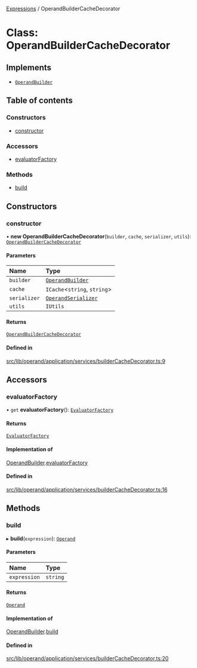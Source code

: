 [Expressions](../README.md) / OperandBuilderCacheDecorator

# Class: OperandBuilderCacheDecorator

## Implements

- [`OperandBuilder`](../interfaces/OperandBuilder.md)

## Table of contents

### Constructors

- [constructor](OperandBuilderCacheDecorator.md#constructor)

### Accessors

- [evaluatorFactory](OperandBuilderCacheDecorator.md#evaluatorfactory)

### Methods

- [build](OperandBuilderCacheDecorator.md#build)

## Constructors

### constructor

• **new OperandBuilderCacheDecorator**(`builder`, `cache`, `serializer`, `utils`): [`OperandBuilderCacheDecorator`](OperandBuilderCacheDecorator.md)

#### Parameters

| Name | Type |
| :------ | :------ |
| `builder` | [`OperandBuilder`](../interfaces/OperandBuilder.md) |
| `cache` | `ICache`\<`string`, `string`\> |
| `serializer` | [`OperandSerializer`](../interfaces/OperandSerializer.md) |
| `utils` | `IUtils` |

#### Returns

[`OperandBuilderCacheDecorator`](OperandBuilderCacheDecorator.md)

#### Defined in

[src/lib/operand/application/services/builderCacheDecorator.ts:9](https://github.com/data7expressions/3xpr/blob/24a5f5b/src/lib/operand/application/services/builderCacheDecorator.ts#L9)

## Accessors

### evaluatorFactory

• `get` **evaluatorFactory**(): [`EvaluatorFactory`](../interfaces/EvaluatorFactory.md)

#### Returns

[`EvaluatorFactory`](../interfaces/EvaluatorFactory.md)

#### Implementation of

[OperandBuilder](../interfaces/OperandBuilder.md).[evaluatorFactory](../interfaces/OperandBuilder.md#evaluatorfactory)

#### Defined in

[src/lib/operand/application/services/builderCacheDecorator.ts:16](https://github.com/data7expressions/3xpr/blob/24a5f5b/src/lib/operand/application/services/builderCacheDecorator.ts#L16)

## Methods

### build

▸ **build**(`expression`): [`Operand`](Operand.md)

#### Parameters

| Name | Type |
| :------ | :------ |
| `expression` | `string` |

#### Returns

[`Operand`](Operand.md)

#### Implementation of

[OperandBuilder](../interfaces/OperandBuilder.md).[build](../interfaces/OperandBuilder.md#build)

#### Defined in

[src/lib/operand/application/services/builderCacheDecorator.ts:20](https://github.com/data7expressions/3xpr/blob/24a5f5b/src/lib/operand/application/services/builderCacheDecorator.ts#L20)
